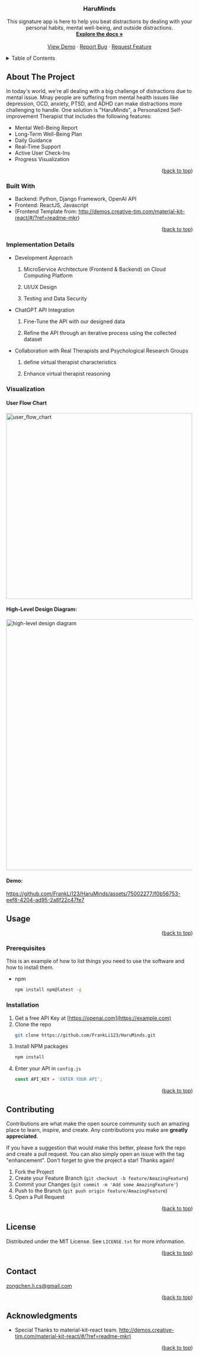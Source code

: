 <!-- PROJECT LOGO -->
<br />
<div align="center">


<h3 align="center">HaruMinds</h3>

  <p align="center">
    This signature app is here to help you beat distractions by dealing with your personal habits, mental well-being, and outside distractions. 
    <br />
    <a href="https://github.com/github_username/repo_name"><strong>Explore the docs »</strong></a>
    <br />
    <br />
    <a href="https://github.com/github_username/repo_name">View Demo</a>
    ·
    <a href="https://github.com/github_username/repo_name/issues">Report Bug</a>
    ·
    <a href="https://github.com/github_username/repo_name/issues">Request Feature</a>
  </p>
</div>



<!-- TABLE OF CONTENTS -->
<details>
  <summary>Table of Contents</summary>
  <ol>
    <li>
      <a href="#about-the-project">About The Project</a>
      <ul>
        <li><a href="#built-with">Built With</a></li>
      </ul>
    </li>
    <li>
      <a href="#getting-started">Getting Started</a>
      <ul>
        <li><a href="#prerequisites">Prerequisites</a></li>
        <li><a href="#installation">Installation</a></li>
      </ul>
    </li>
    <li><a href="#usage">Usage</a></li>
    <li><a href="#roadmap">Roadmap</a></li>
    <li><a href="#contributing">Contributing</a></li>
    <li><a href="#license">License</a></li>
    <li><a href="#contact">Contact</a></li>
    <li><a href="#acknowledgments">Acknowledgments</a></li>
  </ol>
</details>






<!-- ABOUT THE PROJECT -->
## About The Project
In today's world, we're all dealing with a big challenge of distractions due to mental issue. Mnay people are suffering from mental health issues like depression, OCD, anxiety, PTSD, and ADHD can make distractions more challenging to handle. One solution is "HaruMinds", a Personalized Self-improvement Therapist that includes the following features:

* Mental Well-Being Report 
* Long-Term Well-Being Plan
* Daily Guidance
* Real-Time Support
* Active User Check-Ins
* Progress Visualization


<p align="right">(<a href="#readme-top">back to top</a>)</p>



### Built With

* Backend: Python, Django Framework, OpenAI API
* Frontend: ReactJS, Javascript
* (Frontend Template from: http://demos.creative-tim.com/material-kit-react/#/?ref=readme-mkr)
<p align="right">(<a href="#readme-top">back to top</a>)</p>


### Implementation Details
* Development Approach

  1. MicroService Architecture (Frontend & Backend) on Cloud Computing Platform

  2. UI/UX Design

  3. Testing and Data Security

* ChatGPT API Integration

  1. Fine-Tune the API with our designed data

  2. Refine the API through an iterative process using the collected dataset

* Collaboration with  Real Therapists and Psychological Research Groups

  1. define virtual therapist characteristics

  2. Enhance virtual therapist reasoning


### Visualization



#### User Flow Chart
<img width="502" alt="user_flow_chart" src="https://github.com/FrankLi123/HaruMinds/assets/75002277/8d0faa53-ea62-42dd-b48f-2f7b76b81375">


#### High-Level Design Diagram:
<img width="677" alt="high-level design diagram" src="https://github.com/FrankLi123/HaruMinds/assets/75002277/8c6367f0-9bf6-45a9-8e76-884ddf1b4fcc">

#### Demo: 
https://github.com/FrankLi123/HaruMinds/assets/75002277/f0b56753-eef8-4204-ad95-2a8f22c47fe7

<!-- USAGE EXAMPLES -->
## Usage

<p align="right">(<a href="#readme-top">back to top</a>)</p>


### Prerequisites

This is an example of how to list things you need to use the software and how to install them.
* npm
  ```sh
  npm install npm@latest -g
  ```

### Installation

1. Get a free API Key at [https://openai.com](https://example.com)
2. Clone the repo
   ```sh
   git clone https://github.com/FrankLi123/HaruMinds.git
   ```
3. Install NPM packages
   ```sh
   npm install
   ```
4. Enter your API in `config.js`
   ```js
   const API_KEY = 'ENTER YOUR API';
   ```

<p align="right">(<a href="#readme-top">back to top</a>)</p>



<!-- CONTRIBUTING -->
## Contributing

Contributions are what make the open source community such an amazing place to learn, inspire, and create. Any contributions you make are **greatly appreciated**.

If you have a suggestion that would make this better, please fork the repo and create a pull request. You can also simply open an issue with the tag "enhancement".
Don't forget to give the project a star! Thanks again!

1. Fork the Project
2. Create your Feature Branch (`git checkout -b feature/AmazingFeature`)
3. Commit your Changes (`git commit -m 'Add some AmazingFeature'`)
4. Push to the Branch (`git push origin feature/AmazingFeature`)
5. Open a Pull Request

<p align="right">(<a href="#readme-top">back to top</a>)</p>


<!-- LICENSE -->
## License
Distributed under the MIT License. See `LICENSE.txt` for more information.
<p align="right">(<a href="#readme-top">back to top</a>)</p>



<!-- CONTACT -->
## Contact
zongchen.li.cs@gmail.com
<p align="right">(<a href="#readme-top">back to top</a>)</p>



<!-- ACKNOWLEDGMENTS -->
## Acknowledgments
* Special Thanks to material-kit-react team. [http://demos.creative-tim.com/material-kit-react/#/?ref=readme-mkr)]()

<p align="right">(<a href="#readme-top">back to top</a>)</p>



<!-- MARKDOWN LINKS & IMAGES -->
<!-- https://www.markdownguide.org/basic-syntax/#reference-style-links -->
[contributors-shield]: https://img.shields.io/github/contributors/github_username/repo_name.svg?style=for-the-badge
[contributors-url]: https://github.com/github_username/repo_name/graphs/contributors
[forks-shield]: https://img.shields.io/github/forks/github_username/repo_name.svg?style=for-the-badge
[forks-url]: https://github.com/github_username/repo_name/network/members
[JQuery-url]: https://jquery.com 
